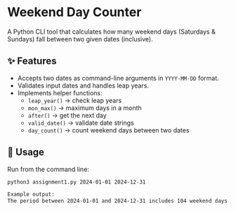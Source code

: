 # Weekend Day Counter

A Python CLI tool that calculates how many weekend days (Saturdays & Sundays) fall between two given dates (inclusive).

## ✨ Features
- Accepts two dates as command-line arguments in `YYYY-MM-DD` format.
- Validates input dates and handles leap years.
- Implements helper functions:
  - `leap_year()` → check leap years
  - `mon_max()` → maximum days in a month
  - `after()` → get the next day
  - `valid_date()` → validate date strings
  - `day_count()` → count weekend days between two dates

## 🚀 Usage
Run from the command line:
```bash
python3 assignment1.py 2024-01-01 2024-12-31

Example output:
The period between 2024-01-01 and 2024-12-31 includes 104 weekend days.
